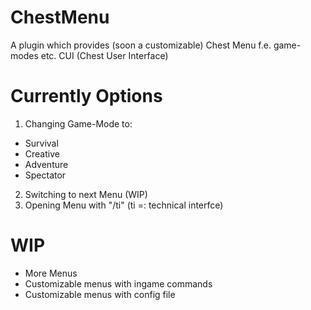 # ChestMenu
A plugin which provides (soon a customizable) Chest Menu f.e. game-modes etc.
CUI (Chest User Interface)

# Currently Options
1. Changing Game-Mode to:
- Survival
- Creative
- Adventure
- Spectator
2. Switching to next Menu (WIP)
3. Opening Menu with "/ti" (ti =: technical interfce)

# WIP

- More Menus
- Customizable menus with ingame commands
- Customizable menus with config file
